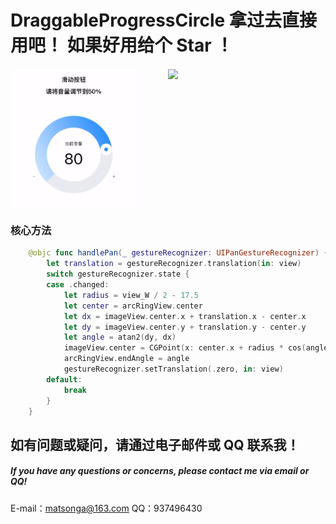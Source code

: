 # DraggableProgressCircle 拿过去直接用吧！ 如果好用给个 Star ！

####

<div style="display: flex; justify-content: space-between;">
  <img src="gif/fictitious.gif" width="40%" height="40%"> 
  <img src="gif/reality.gif" width="50%"> 
</div>

### 核心方法

```swift
    @objc func handlePan(_ gestureRecognizer: UIPanGestureRecognizer) {
        let translation = gestureRecognizer.translation(in: view)
        switch gestureRecognizer.state {
        case .changed:
            let radius = view_W / 2 - 17.5
            let center = arcRingView.center
            let dx = imageView.center.x + translation.x - center.x
            let dy = imageView.center.y + translation.y - center.y
            let angle = atan2(dy, dx)
            imageView.center = CGPoint(x: center.x + radius * cos(angle), y: center.y + radius * sin(angle))
            arcRingView.endAngle = angle
            gestureRecognizer.setTranslation(.zero, in: view)
        default:
            break
        }
    }
```

## 如有问题或疑问，请通过电子邮件或 QQ 联系我！

##### If you have any questions or concerns, please contact me via email or QQ!

E-mail：matsonga@163.com
QQ：937496430
